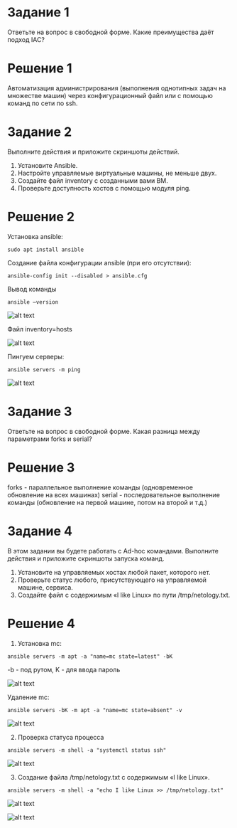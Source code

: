 # Задание 1

Ответьте на вопрос в свободной форме.
Какие преимущества даёт подход IAC?

# Решение 1

Автоматизация администрирования (выполнения однотипных задач на множестве машин) через конфигурационный файл или с помощью команд по сети по ssh.

# Задание 2

Выполните действия и приложите скриншоты действий.
1. Установите Ansible.
2. Настройте управляемые виртуальные машины, не меньше двух.
3. Создайте файл inventory с созданными вами ВМ.
4. Проверьте доступность хостов с помощью модуля ping.

# Решение 2

Установка ansible:

```
sudo apt install ansible
```

Создание файла конфигурации ansible (при его отсутствии):

```
ansible-config init --disabled > ansible.cfg
```

Вывод команды 

```
ansible –version
```

![alt text](img/image.png)

Файл inventory=hosts

![alt text](img/image-1.png)

Пингуем серверы: 

```
ansible servers -m ping
```

![alt text](img/image-2.png)

# Задание 3

Ответьте на вопрос в свободной форме.
Какая разница между параметрами forks и serial?

# Решение 3

forks - параллельное выполнение команды (одновременное обновление на всех машинах)
serial - последовательное выполнение команды (обновление на первой машине, потом на второй и т.д.)

# Задание 4

В этом задании вы будете работать с Ad-hoc командами.
Выполните действия и приложите скриншоты запуска команд.
1. Установите на управляемых хостах любой пакет, которого нет.
2. Проверьте статус любого, присутствующего на управляемой машине, сервиса.
3. Создайте файл с содержимым «I like Linux» по пути /tmp/netology.txt.


# Решение 4
1. Установка mc:

```
ansible servers -m apt -a "name=mc state=latest" -bK
```

-b - под рутом, K - для ввода пароль

![alt text](img/image-3.png)

Удаление mc:

```
ansible servers -bK -m apt -a "name=mc state=absent" -v
```

![alt text](img/image-4.png)

2. Проверка статуса процесса

```
ansible servers -m shell -a "systemctl status ssh"
```

![alt text](img/image-5.png)

3. Создание файла /tmp/netology.txt с содержимым «I like Linux».

```
ansible servers -m shell -a "echo I like Linux >> /tmp/netology.txt"
```

![alt text](img/image-6.png)

![alt text](img/image-7.png)









